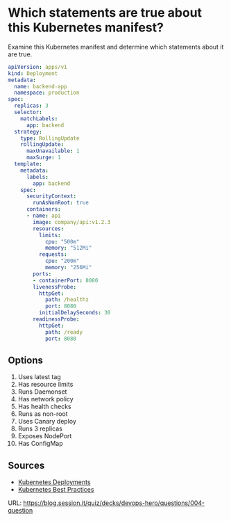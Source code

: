 # Which statements are true about this Kubernetes manifest?

Examine this Kubernetes manifest and determine which statements about it are true.

```yaml
apiVersion: apps/v1
kind: Deployment
metadata:
  name: backend-app
  namespace: production
spec:
  replicas: 3
  selector:
    matchLabels:
      app: backend
  strategy:
    type: RollingUpdate
    rollingUpdate:
      maxUnavailable: 1
      maxSurge: 1
  template:
    metadata:
      labels:
        app: backend
    spec:
      securityContext:
        runAsNonRoot: true
      containers:
      - name: api
        image: company/api:v1.2.3
        resources:
          limits:
            cpu: "500m"
            memory: "512Mi"
          requests:
            cpu: "200m"
            memory: "256Mi"
        ports:
        - containerPort: 8080
        livenessProbe:
          httpGet:
            path: /healthz
            port: 8080
          initialDelaySeconds: 30
        readinessProbe:
          httpGet:
            path: /ready
            port: 8080
```

## Options
1. Uses latest tag
2. Has resource limits
3. Runs Daemonset
4. Has network policy
5. Has health checks
6. Runs as non-root
7. Uses Canary deploy
8. Runs 3 replicas
9. Exposes NodePort
10. Has ConfigMap

## Sources
- [Kubernetes Deployments](https://kubernetes.io/docs/concepts/workloads/controllers/deployment/)
- [Kubernetes Best Practices](https://kubernetes.io/docs/concepts/configuration/overview/)

URL: https://blog.session.it/quiz/decks/devops-hero/questions/004-question